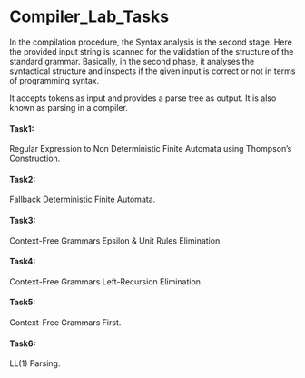 # Compiler_Lab_Tasks

In the compilation procedure, the Syntax analysis is the second stage. Here the provided input string is scanned for the validation of the structure of the standard grammar. Basically, in the second phase, it analyses the syntactical structure and inspects if the given input is correct or not in terms of programming syntax.

It accepts tokens as input and provides a parse tree as output. It is also known as parsing in a compiler.

#### Task1:
Regular Expression to Non Deterministic Finite Automata using Thompson’s Construction.

#### Task2:
Fallback Deterministic Finite Automata.

#### Task3:
Context-Free Grammars Epsilon & Unit Rules Elimination.

#### Task4:
Context-Free Grammars Left-Recursion Elimination.

#### Task5:
Context-Free Grammars First.

#### Task6:
LL(1) Parsing.
